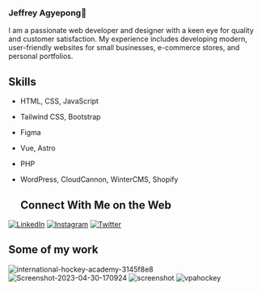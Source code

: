 ### Jeffrey Agyepong👋

I am a passionate web developer and designer with a keen eye for quality and customer satisfaction. My experience includes developing modern, user-friendly websites for small businesses, e-commerce stores, and personal portfolios.


## Skills
- HTML, CSS, JavaScript
- Tailwind CSS, Bootstrap
- Figma
- Vue, Astro
- PHP
- WordPress, CloudCannon, WinterCMS, Shopify

  ## Connect With Me on the Web

[![LinkedIn](https://img.shields.io/badge/LinkedIn-100000?style=for-the-badge&logo=Linkedin&logoColor=white&labelColor=001CA6&color=0027C3)](https://www.linkedin.com/in/jeffrey-agyepong/)
[![Instagram](https://img.shields.io/badge/Instagram-100000?style=for-the-badge&logo=Instagram&logoColor=white&labelColor=3D16FD&color=3D16FD)](https://instagram.com/j.a.webdesign)
[![Twitter](https://img.shields.io/badge/Twitter-100000?style=for-the-badge&logo=Twitter&logoColor=white&labelColor=3D16FD&color=3D16FD)](https://twitter.com/jawebdesignyeg)


## Some of my work
![international-hockey-academy-3145f8e8](https://i.ibb.co/Cw2y0Br/international-hockey-academy-3145f8e8.png)
![Screenshot-2023-04-30-170924](https://i.ibb.co/dJzDpzG/Screenshot-2023-04-30-170924.png)
![screenshot](https://i.ibb.co/Jd9S77t/screenshot.png)
![vpahockey](https://i.ibb.co/93mhkjx/vpahockey.png)




